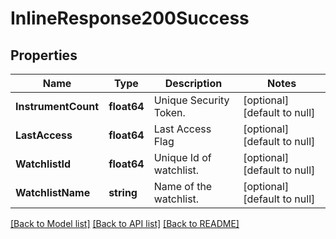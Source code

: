 # InlineResponse200Success

## Properties
Name | Type | Description | Notes
------------ | ------------- | ------------- | -------------
**InstrumentCount** | **float64** | Unique Security Token. | [optional] [default to null]
**LastAccess** | **float64** | Last Access Flag | [optional] [default to null]
**WatchlistId** | **float64** | Unique Id of watchlist. | [optional] [default to null]
**WatchlistName** | **string** | Name of the watchlist. | [optional] [default to null]

[[Back to Model list]](../README.md#documentation-for-models) [[Back to API list]](../README.md#documentation-for-api-endpoints) [[Back to README]](../README.md)

